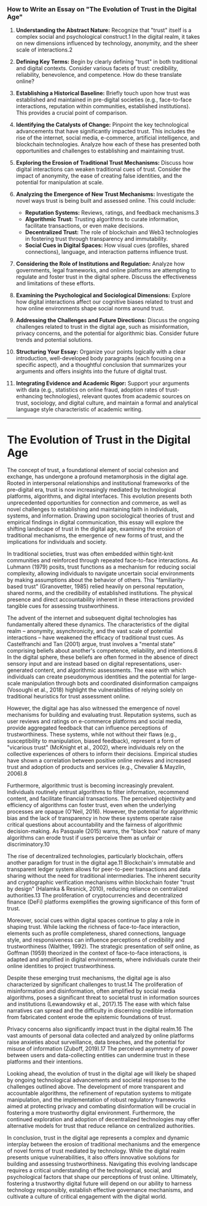 
### How to Write an Essay on "The Evolution of Trust in the Digital Age"

1. **Understanding the Abstract Nature:** Recognize that "trust" itself is a complex social and psychological construct.1 In the digital realm, it takes on new dimensions influenced by technology, anonymity, and the sheer scale of interactions.2
    
2. **Defining Key Terms:** Begin by clearly defining "trust" in both traditional and digital contexts. Consider various facets of trust: credibility, reliability, benevolence, and competence. How do these translate online?
    
3. **Establishing a Historical Baseline:** Briefly touch upon how trust was established and maintained in pre-digital societies (e.g., face-to-face interactions, reputation within communities, established institutions). This provides a crucial point of comparison.
    
4. **Identifying the Catalysts of Change:** Pinpoint the key technological advancements that have significantly impacted trust. This includes the rise of the internet, social media, e-commerce, artificial intelligence, and blockchain technologies. Analyze how each of these has presented both opportunities and challenges to establishing and maintaining trust.
    
5. **Exploring the Erosion of Traditional Trust Mechanisms:** Discuss how digital interactions can weaken traditional cues of trust. Consider the impact of anonymity, the ease of creating false identities, and the potential for manipulation at scale.
    
6. **Analyzing the Emergence of New Trust Mechanisms:** Investigate the novel ways trust is being built and assessed online. This could include:
    
    - **Reputation Systems:** Reviews, ratings, and feedback mechanisms.3
    - **Algorithmic Trust:** Trusting algorithms to curate information, facilitate transactions, or even make decisions.
    - **Decentralized Trust:** The role of blockchain and Web3 technologies in fostering trust through transparency and immutability.
    - **Social Cues in Digital Spaces:** How visual cues (profiles, shared connections), language, and interaction patterns influence trust.
7. **Considering the Role of Institutions and Regulation:** Analyze how governments, legal frameworks, and online platforms are attempting to regulate and foster trust in the digital sphere. Discuss the effectiveness and limitations of these efforts.
    
8. **Examining the Psychological and Sociological Dimensions:** Explore how digital interactions affect our cognitive biases related to trust and how online environments shape social norms around trust.
    
9. **Addressing the Challenges and Future Directions:** Discuss the ongoing challenges related to trust in the digital age, such as misinformation, privacy concerns, and the potential for algorithmic bias. Consider future trends and potential solutions.
    
10. **Structuring Your Essay:** Organize your points logically with a clear introduction, well-developed body paragraphs (each focusing on a specific aspect), and a thoughtful conclusion that summarizes your arguments and offers insights into the future of digital trust.
    
11. **Integrating Evidence and Academic Rigor:** Support your arguments with data (e.g., statistics on online fraud, adoption rates of trust-enhancing technologies), relevant quotes from academic sources on trust, sociology, and digital culture, and maintain a formal and analytical language style characteristic of academic writing.
    
---
# The Evolution of Trust in the Digital Age

The concept of trust, a foundational element of social cohesion and exchange, has undergone a profound metamorphosis in the digital age. Rooted in interpersonal relationships and institutional frameworks of the pre-digital era, trust is now increasingly mediated by technological platforms, algorithms, and digital interfaces. This evolution presents both unprecedented opportunities for connection and commerce, as well as novel challenges to establishing and maintaining faith in individuals, systems, and information. Drawing upon sociological theories of trust and empirical findings in digital communication, this essay will explore the shifting landscape of trust in the digital age, examining the erosion of traditional mechanisms, the emergence of new forms of trust, and the implications for individuals and society.

In traditional societies, trust was often embedded within tight-knit communities and reinforced through repeated face-to-face interactions. 
As Luhmann (1979) posits, trust functions as a mechanism for reducing social complexity, allowing individuals to navigate uncertain social environments by making assumptions about the behavior of others. This "familiarity-based trust" (Granovetter, 1985) relied heavily on personal reputation, shared norms, and the credibility of established institutions. 
The physical presence and direct accountability inherent in these interactions provided tangible cues for assessing trustworthiness.

The advent of the internet and subsequent digital technologies has fundamentally altered these dynamics. The characteristics of the digital realm – anonymity, asynchronicity, and the vast scale of potential interactions – have weakened the efficacy of traditional trust cues. 
As Castelfranchi and Tan (2001) argue, trust involves a "mental state" comprising beliefs about another's competence, reliability, and intentions.6 In the digital sphere, these beliefs are often formed in the absence of direct sensory input and are instead based on digital representations, user-generated content, and algorithmic assessments. 
The ease with which individuals can create pseudonymous identities and the potential for large-scale manipulation through bots and coordinated disinformation campaigns (Vosoughi et al., 2018) highlight the vulnerabilities of relying solely on traditional heuristics for trust assessment online.

However, the digital age has also witnessed the emergence of novel mechanisms for building and evaluating trust. Reputation systems, such as user reviews and ratings on e-commerce platforms and social media, provide aggregated feedback that can influence perceptions of trustworthiness. These systems, while not without their flaws (e.g., susceptibility to manipulation, biased feedback), represent a form of "vicarious trust" (McKnight et al., 2002), where individuals rely on the collective experiences of others to inform their decisions. Empirical studies have shown a correlation between positive online reviews and increased trust and adoption of products and services (e.g., Chevalier & Mayzlin, 2006).8

Furthermore, algorithmic trust is becoming increasingly prevalent. Individuals routinely entrust algorithms to filter information, recommend content, and facilitate financial transactions. The perceived objectivity and efficiency of algorithms can foster trust, even when the underlying processes are opaque (O'Neil, 2016). However, the potential for algorithmic bias and the lack of transparency in how these systems operate raise critical questions about accountability and the fairness of algorithmic decision-making. As Pasquale (2015) warns, the "black box" nature of many algorithms can erode trust if users perceive them as unfair or discriminatory.10

The rise of decentralized technologies, particularly blockchain, offers another paradigm for trust in the digital age.11 Blockchain's immutable and transparent ledger system allows for peer-to-peer transactions and data sharing without the need for traditional intermediaries. The inherent security and cryptographic verification mechanisms within blockchain foster "trust by design" (Halamka & Resnick, 2010), reducing reliance on centralized authorities.13 The proliferation of cryptocurrencies and decentralized finance (DeFi) platforms exemplifies the growing significance of this form of trust.

Moreover, social cues within digital spaces continue to play a role in shaping trust. While lacking the richness of face-to-face interaction, elements such as profile completeness, shared connections, language style, and responsiveness can influence perceptions of credibility and trustworthiness (Walther, 1992). The strategic presentation of self online, as Goffman (1959) theorized in the context of face-to-face interactions, is adapted and amplified in digital environments, where individuals curate their online identities to project trustworthiness.

Despite these emerging trust mechanisms, the digital age is also characterized by significant challenges to trust.14 The proliferation of misinformation and disinformation, often amplified by social media algorithms, poses a significant threat to societal trust in information sources and institutions (Lewandowsky et al., 2017).15 The ease with which false narratives can spread and the difficulty in discerning credible information from fabricated content erode the epistemic foundations of trust.

Privacy concerns also significantly impact trust in the digital realm.16 The vast amounts of personal data collected and analyzed by online platforms raise anxieties about surveillance, data breaches, and the potential for misuse of information (Zuboff, 2019).17 The perceived asymmetry of power between users and data-collecting entities can undermine trust in these platforms and their intentions.

Looking ahead, the evolution of trust in the digital age will likely be shaped by ongoing technological advancements and societal responses to the challenges outlined above. The development of more transparent and accountable algorithms, the refinement of reputation systems to mitigate manipulation, and the implementation of robust regulatory frameworks aimed at protecting privacy and combating disinformation will be crucial in fostering a more trustworthy digital environment. Furthermore, the continued exploration and adoption of decentralized technologies may offer alternative models for trust that reduce reliance on centralized authorities.

In conclusion, trust in the digital age represents a complex and dynamic interplay between the erosion of traditional mechanisms and the emergence of novel forms of trust mediated by technology. While the digital realm presents unique vulnerabilities, it also offers innovative solutions for building and assessing trustworthiness. Navigating this evolving landscape requires a critical understanding of the technological, social, and psychological factors that shape our perceptions of trust online. Ultimately, fostering a trustworthy digital future will depend on our ability to harness technology responsibly, establish effective governance mechanisms, and cultivate a culture of critical engagement with the digital world.
